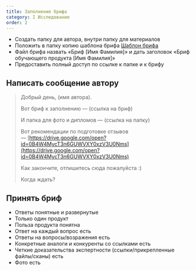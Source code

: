 ```yaml
---
title: Заполнение брифа
category: I Исследование
order: 2
---
```


* Создать папку для автора, внутри папку для материалов
* Положить в папку копию шаблона брифа [Шаблон брифа](https://docs.google.com/document/d/1liJoOvBfKrli4JKtnndCrDnZ1l6nqwAep3y8C2Bd_lU/edit)
* Файл брифа назвать «Бриф \[Имя Фамилия\]» и дать заголовок «Бриф обучающего продукта \[Имя Фамилия\]»
* Предоставить полный доступ по ссылке к папке и к брифу

## Написать сообщение автору

> Добрый день, (имя автора).
> 
> Вот бриф к заполнению — (ссылка на бриф)
> 
> И папка для фото и дипломов — (ссылка на папку)
> 
> Вот рекомендации по подготовке отзывов — [https://drive.google.com/open?id=0B4W4MycT3n6GUWVXY0xzV3U0Nms](https://drive.google.com/open?id=0B4W4MycT3n6GUWVXY0xzV3U0Nms)
> 
> Как закончите, отпишитесь сюда пожалуйста :)
> 
> Когда ждать?

## Принять бриф

* Ответы понятные и развернутые
* Только один продукт
* Польза продукта понятна
* Ответ на каждый вопрос есть
* Ответы на вопросы/возражения есть
* Конкретные аналоги и конкуренты со ссылками есть
* Четкие доказательства экспертности (ссылки/прикрепленные файлы/сканы) есть
* Фото есть

